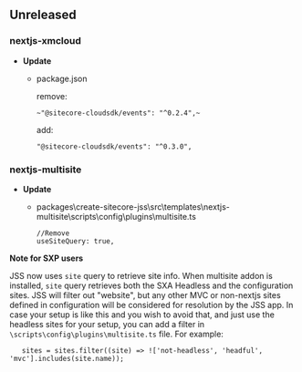 ## Unreleased

### nextjs-xmcloud

* **Update** 

    * package.json

        remove:
        ```
        ~"@sitecore-cloudsdk/events": "^0.2.4",~
        ```
        add:
        ```
        "@sitecore-cloudsdk/events": "^0.3.0",
        ```

### nextjs-multisite

* **Update** 

    * packages\create-sitecore-jss\src\templates\nextjs-multisite\scripts\config\plugins\multisite.ts

        ```
        //Remove
        useSiteQuery: true,
        ```

**Note for SXP users**

JSS now uses `site` query to retrieve site info.
 When multisite addon is installed, `site` query retrieves both the SXA Headless and the configuration sites. JSS will filter out "website", but any other MVC or non-nextjs sites defined in configuration will be considered for resolution by the JSS app.
 In case your setup is like this and you wish to avoid that, and just use the headless sites for your setup, you can add a filter in `\scripts\config\plugins\multisite.ts` file. For example:

 ```
    sites = sites.filter((site) => !['not-headless', 'headful', 'mvc'].includes(site.name));
 ```

